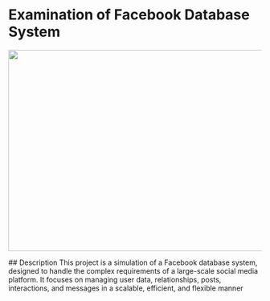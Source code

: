 # Examination of Facebook Database System
<p align="center">
  <img width="2000" height="400" src="https://github.com/user-attachments/assets/cf24fe91-21f5-4de4-837d-5f843580feaa" alt="harvard">
</p>
## Description
This project is a simulation of a Facebook database system, designed to handle the complex requirements of a large-scale social media platform. It focuses on managing user data, relationships, posts, interactions, and messages in a scalable, efficient, and flexible manner
